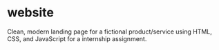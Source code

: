 # website
Clean, modern landing page for a fictional product/service using HTML, CSS, and JavaScript for a internship assignment.
